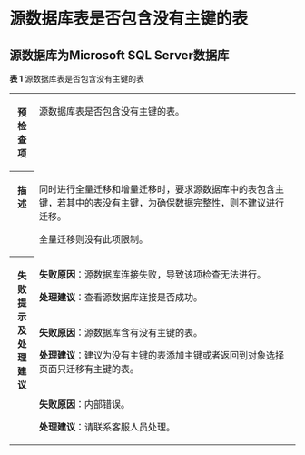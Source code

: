 # 源数据库表是否包含没有主键的表<a name="drs_11_0027"></a>

## 源数据库为Microsoft SQL Server数据库<a name="section10831155453116"></a>

**表 1**  源数据库表是否包含没有主键的表

<a name="table1286312219628"></a>
<table><tbody><tr id="row1333815319628"><th class="firstcol" valign="top" width="8.72%" id="mcps1.2.3.1.1"><p id="p16418526191940"><a name="p16418526191940"></a><a name="p16418526191940"></a><strong id="b13549013191940"><a name="b13549013191940"></a><a name="b13549013191940"></a>预检查项</strong></p>
</th>
<td class="cellrowborder" valign="top" width="91.28%" headers="mcps1.2.3.1.1 "><p id="p59157410191053"><a name="p59157410191053"></a><a name="p59157410191053"></a>源数据库表是否包含没有主键的表。</p>
</td>
</tr>
<tr id="row59198819628"><th class="firstcol" valign="top" width="8.72%" id="mcps1.2.3.2.1"><p id="p12227812191940"><a name="p12227812191940"></a><a name="p12227812191940"></a><strong id="b42941445191940"><a name="b42941445191940"></a><a name="b42941445191940"></a>描述</strong></p>
</th>
<td class="cellrowborder" valign="top" width="91.28%" headers="mcps1.2.3.2.1 "><p id="p2050045814559"><a name="p2050045814559"></a><a name="p2050045814559"></a>同时进行全量迁移和增量迁移时，要求源数据库中的表包含主键，若其中的表没有主键，为确保数据完整性，则不建议进行迁移。</p>
<p id="p2174934014558"><a name="p2174934014558"></a><a name="p2174934014558"></a>全量迁移则没有此项限制。</p>
</td>
</tr>
<tr id="row5971331319628"><th class="firstcol" rowspan="3" valign="top" width="8.72%" id="mcps1.2.3.3.1"><p id="p31582987191940"><a name="p31582987191940"></a><a name="p31582987191940"></a><strong id="b15811431191940"><a name="b15811431191940"></a><a name="b15811431191940"></a>失败提示及处理建议</strong></p>
</th>
<td class="cellrowborder" valign="top" width="91.28%" headers="mcps1.2.3.3.1 "><p id="p94075262407"><a name="p94075262407"></a><a name="p94075262407"></a><strong id="b16301152075914"><a name="b16301152075914"></a><a name="b16301152075914"></a>失败原因</strong>：源数据库连接失败，导致该项检查无法进行。</p>
<p id="p1859542517405"><a name="p1859542517405"></a><a name="p1859542517405"></a><strong id="b179121653617"><a name="b179121653617"></a><a name="b179121653617"></a>处理建议</strong>：查看源数据库连接是否成功。</p>
</td>
</tr>
<tr id="row7496115533916"><td class="cellrowborder" valign="top" headers="mcps1.2.3.3.1 "><p id="p2496155133913"><a name="p2496155133913"></a><a name="p2496155133913"></a><strong id="b861011425409"><a name="b861011425409"></a><a name="b861011425409"></a>失败原因</strong>：源数据库含有没有主键的表。</p>
<p id="p33561225404"><a name="p33561225404"></a><a name="p33561225404"></a><strong id="b334717163610"><a name="b334717163610"></a><a name="b334717163610"></a>处理建议</strong>：建议为没有主键的表添加主键或者返回到对象选择页面只迁移有主键的表。</p>
</td>
</tr>
<tr id="row4461632619628"><td class="cellrowborder" valign="top" headers="mcps1.2.3.3.1 "><p id="p4923183064013"><a name="p4923183064013"></a><a name="p4923183064013"></a><strong id="b164530441405"><a name="b164530441405"></a><a name="b164530441405"></a>失败原因</strong>：内部错误。</p>
<p id="p972033113403"><a name="p972033113403"></a><a name="p972033113403"></a><strong id="b14237819133615"><a name="b14237819133615"></a><a name="b14237819133615"></a>处理建议</strong>：请联系客服人员处理。</p>
</td>
</tr>
</tbody>
</table>

